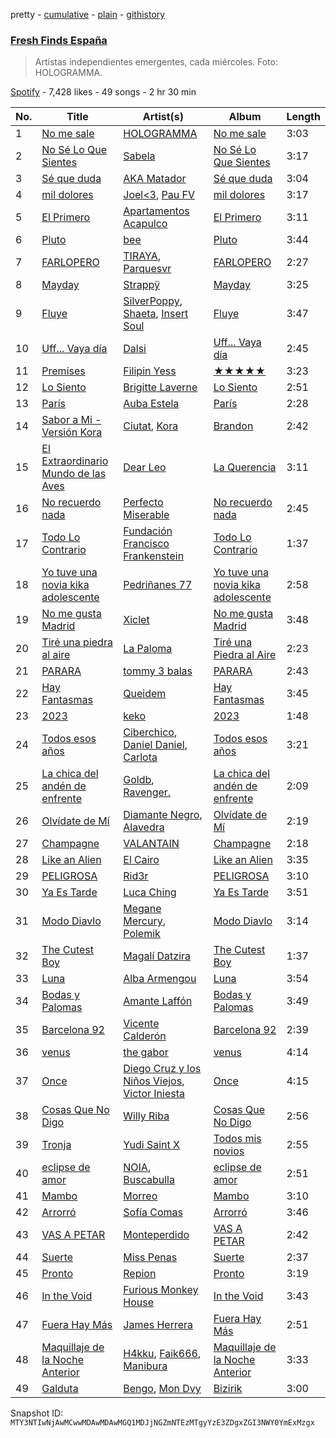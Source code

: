 pretty - [cumulative](/playlists/cumulative/37i9dQZF1DWVhn3qoy98w6.md) - [plain](/playlists/plain/37i9dQZF1DWVhn3qoy98w6) - [githistory](https://github.githistory.xyz/mackorone/spotify-playlist-archive/blob/main/playlists/plain/37i9dQZF1DWVhn3qoy98w6)

### [Fresh Finds España](https://open.spotify.com/playlist/37i9dQZF1DWVhn3qoy98w6)

> Artistas independientes emergentes, cada miércoles\. Foto: HOLOGRAMMA.

[Spotify](https://open.spotify.com/user/spotify) - 7,428 likes - 49 songs - 2 hr 30 min

| No. | Title | Artist(s) | Album | Length |
|---|---|---|---|---|
| 1 | [No me sale](https://open.spotify.com/track/3efvhmDlCMA5aDLu82S2se) | [HOLOGRAMMA](https://open.spotify.com/artist/7akSnRWtc7SsxdZSq0Evkm) | [No me sale](https://open.spotify.com/album/3yhZEgRVHLUCQ5jbg3hTVb) | 3:03 |
| 2 | [No Sé Lo Que Sientes](https://open.spotify.com/track/3VsOQT7S8VveaveFcXpqgQ) | [Sabela](https://open.spotify.com/artist/78fi6hiTjEQH8KQLzDqVRg) | [No Sé Lo Que Sientes](https://open.spotify.com/album/0wx6CarAmIW4f7F3FZMkNL) | 3:17 |
| 3 | [Sé que duda](https://open.spotify.com/track/7iO76oGRAbCesh40vWU2kx) | [AKA Matador](https://open.spotify.com/artist/1QoUyBQnfHKfv9S80S2UjE) | [Sé que duda](https://open.spotify.com/album/3sRovFMDNmMggT6Fc4s1q8) | 3:04 |
| 4 | [mil dolores](https://open.spotify.com/track/3SSVWaR6cRbFpnFwr9OdJU) | [Joel<3](https://open.spotify.com/artist/0OjILpAOOz1CJHl7AejD26), [Pau FV](https://open.spotify.com/artist/7cG43OOgBk7eunGbkj84W0) | [mil dolores](https://open.spotify.com/album/0Lj722j2YlVYCw2avqf6PW) | 3:17 |
| 5 | [El Primero](https://open.spotify.com/track/4cIDUCqPKBoFmpYhb3iKU9) | [Apartamentos Acapulco](https://open.spotify.com/artist/5MJEbh71qd0GTKQdKko3TT) | [El Primero](https://open.spotify.com/album/1SXArpME4RyxxFkwgXQM8H) | 3:11 |
| 6 | [Pluto](https://open.spotify.com/track/0MB0r8kV3q5Ev5wnus5sW2) | [bee](https://open.spotify.com/artist/67cRv3IqYI4b4rZTUg7BBs) | [Pluto](https://open.spotify.com/album/4smzOknX4k64uDt1wDYHkd) | 3:44 |
| 7 | [FARLOPERO](https://open.spotify.com/track/1Xxa21kWq4GIjS7TdYnsJv) | [TIRAYA](https://open.spotify.com/artist/3VbXBoA7I3k5KURFPIajpy), [Parquesvr](https://open.spotify.com/artist/1PpnPBZxWGm65wR6oS5Phy) | [FARLOPERO](https://open.spotify.com/album/79VZ98TH7Bsi5zigDVnzb8) | 2:27 |
| 8 | [Mayday](https://open.spotify.com/track/4RhIZEIngQKs0h7HO3cxFq) | [Strappÿ](https://open.spotify.com/artist/2Zwo1ZZOkkY4Yw9c1io68a) | [Mayday](https://open.spotify.com/album/6OdFc1SLQRwpvTiXbbVTG5) | 3:25 |
| 9 | [Fluye](https://open.spotify.com/track/08cB5cxAoEP2odvWjOFSA6) | [SilverPoppy](https://open.spotify.com/artist/1vk28RZoUjlCNwJlirsJXv), [Shaeta](https://open.spotify.com/artist/0CG9eef9JqksLsgNjcdC8h), [Insert Soul](https://open.spotify.com/artist/1881wAudoT8hotL7FS4zIH) | [Fluye](https://open.spotify.com/album/5qHsbok31cDhHmiL9EFF3D) | 3:47 |
| 10 | [Uff..\. Vaya día](https://open.spotify.com/track/3BcE4fc8g8A8XN1zrYFBWI) | [Dalsi](https://open.spotify.com/artist/1jKuQZDufF7eVfQsgFRYhE) | [Uff..\. Vaya día](https://open.spotify.com/album/0RSXLkoz1xiXeQr8eYVdM0) | 2:45 |
| 11 | [Premises](https://open.spotify.com/track/68K6Qt3e4kmhMPec0NufAw) | [Filipin Yess](https://open.spotify.com/artist/7hr1ydc5Cy7XA7jeMeyZti) | [★★★★★](https://open.spotify.com/album/0bm9yiHvXzFhYIkwGth3Fr) | 3:23 |
| 12 | [Lo Siento](https://open.spotify.com/track/11V0AzWRU31L6JWnMipx9Y) | [Brigitte Laverne](https://open.spotify.com/artist/7izngL0eNHQmTmeNgwrMSx) | [Lo Siento](https://open.spotify.com/album/0VxfTtIax2SrFc428G3e5u) | 2:51 |
| 13 | [París](https://open.spotify.com/track/6i5sK3v3s2wQlBGgzg6QIJ) | [Auba Estela](https://open.spotify.com/artist/0Bo6OEfw3rU1CNAHu3ZK1V) | [París](https://open.spotify.com/album/7AmkP57CdljA6PlxJozZ41) | 2:28 |
| 14 | [Sabor a Mi \- Versión Kora](https://open.spotify.com/track/79WY2JVyl9ue8Ku1hSZ4ux) | [Ciutat](https://open.spotify.com/artist/6mopaAcodk04EGM8lJ2AnW), [Kora](https://open.spotify.com/artist/3ZxaYY2eYNWxg8v1s2k6JD) | [Brandon](https://open.spotify.com/album/3GP09adFovc7VtW2JAkT1A) | 2:42 |
| 15 | [El Extraordinario Mundo de las Aves](https://open.spotify.com/track/7tyNLBM4sXY8jvMqqIf7YK) | [Dear Leo](https://open.spotify.com/artist/3lfVH6hkFMxtzwUXdlyb60) | [La Querencia](https://open.spotify.com/album/5Ml93TrHg6vqZfQgx1rMMg) | 3:11 |
| 16 | [No recuerdo nada](https://open.spotify.com/track/6VR8TM90KlhrTHxMk5FM0A) | [Perfecto Miserable](https://open.spotify.com/artist/48z3nG28oOK5eXgDOCjcon) | [No recuerdo nada](https://open.spotify.com/album/6duqupmzdTQzhUWNhIHhF4) | 2:45 |
| 17 | [Todo Lo Contrario](https://open.spotify.com/track/0KulBasrlknyB8QmHjIGQs) | [Fundación Francisco Frankenstein](https://open.spotify.com/artist/3H42o6gQ9x0SioRXqtbGcf) | [Todo Lo Contrario](https://open.spotify.com/album/2KprNmzH8AZhm8IFbAvqO2) | 1:37 |
| 18 | [Yo tuve una novia kika adolescente](https://open.spotify.com/track/5ozDlS3Qkzhnb9y9PiUOSJ) | [Pedriñanes 77](https://open.spotify.com/artist/4UpP7oyQYr9CWocc2Gz82l) | [Yo tuve una novia kika adolescente](https://open.spotify.com/album/6NdrQIFoxxYNDNw1pNf5PO) | 2:58 |
| 19 | [No me gusta Madrid](https://open.spotify.com/track/0SeTKQvW1L6wZe4OGsXZ1c) | [Xiclet](https://open.spotify.com/artist/2w3qhlny5y5iYeoHEV9kNY) | [No me gusta Madrid](https://open.spotify.com/album/4A1Vm8NwTCvjKv22AOeigq) | 3:48 |
| 20 | [Tiré una piedra al aire](https://open.spotify.com/track/7fc2YFlzz9F2MNaQBC7hbh) | [La Paloma](https://open.spotify.com/artist/6poevqCIGOy8886WKNTHkv) | [Tiré una Piedra al Aire](https://open.spotify.com/album/6krO9e7FyRQ1N2gw0DkrjM) | 2:23 |
| 21 | [PARARA](https://open.spotify.com/track/0J69XsHW0QxmhgtvuXjkE7) | [tommy 3 balas](https://open.spotify.com/artist/2toYLRPVyQ0VTBzja0WBBL) | [PARARA](https://open.spotify.com/album/7t76FVl09mopEbvsImeXqJ) | 2:43 |
| 22 | [Hay Fantasmas](https://open.spotify.com/track/5snII7cf4PAgHGBpV0jWTn) | [Queidem](https://open.spotify.com/artist/1Rhh50B7hX1KLom9agA3Cf) | [Hay Fantasmas](https://open.spotify.com/album/4mywJgF4HZSvnWGwl2LoaR) | 3:45 |
| 23 | [2023](https://open.spotify.com/track/0j8UgpegAuHqoyg162gpoN) | [keko](https://open.spotify.com/artist/096WT4GVoi1my7nHuZVei5) | [2023](https://open.spotify.com/album/3d7nYtgQvXmnx3d4KqPIaY) | 1:48 |
| 24 | [Todos esos años](https://open.spotify.com/track/5GQrVa9KB5rpsRZyqCDSeW) | [Ciberchico](https://open.spotify.com/artist/2Y6MpHfkkDuoc4x47xcdho), [Daniel Daniel](https://open.spotify.com/artist/63hRgCbTdP3yf4IdYZ2AID), [Carlota](https://open.spotify.com/artist/7ieDG7FO3bPWJyP7EDYLvH) | [Todos esos años](https://open.spotify.com/album/2IJH54AHmZTjjjDfOfQXfQ) | 3:21 |
| 25 | [La chica del andén de enfrente](https://open.spotify.com/track/187ZUInuOLdkbVMmHur7Aa) | [Goldb](https://open.spotify.com/artist/6XoCMoXP0JgPXeSGdglEXt), [Ravenger.](https://open.spotify.com/artist/2PANiwk7wg13SSkvflsJTE) | [La chica del andén de enfrente](https://open.spotify.com/album/10nwgb4zeQ1Kk5k8ZVM7gK) | 2:09 |
| 26 | [Olvídate de Mí](https://open.spotify.com/track/1hYrQQwl2kgxjTmq4uJyHd) | [Diamante Negro](https://open.spotify.com/artist/51WUBWxuW4MAoBwuYraA4v), [Alavedra](https://open.spotify.com/artist/04LW73s0C1fhu5KezxtXtt) | [Olvídate de Mí](https://open.spotify.com/album/7HunynSsuem60pBdZ3SN17) | 2:19 |
| 27 | [Champagne](https://open.spotify.com/track/0O95OyE3AC7hgbXD4PYXoN) | [VALANTAIN](https://open.spotify.com/artist/0ZJLANUtOay55c8sJZAKV4) | [Champagne](https://open.spotify.com/album/2KsC6PazG24h4kDnjSagQs) | 2:18 |
| 28 | [Like an Alien](https://open.spotify.com/track/02M1sw5aJB50cfFjDVp7Gi) | [El Cairo](https://open.spotify.com/artist/2IYgiZCFThuO80i7Dw62l0) | [Like an Alien](https://open.spotify.com/album/0AAm8WbPPT2oZvLd8bKVwE) | 3:35 |
| 29 | [PELIGROSA](https://open.spotify.com/track/4jcb7wBTUko5BZtY4OPrtG) | [Rid3r](https://open.spotify.com/artist/3r68EZb2bCEOoe1R5BmDPp) | [PELIGROSA](https://open.spotify.com/album/6LJXbRYl0fAJozkbzIRhzs) | 3:10 |
| 30 | [Ya Es Tarde](https://open.spotify.com/track/3TtkEecYyfg90VY1WBbiPU) | [Luca Ching](https://open.spotify.com/artist/7vsvWOharZsCQuIjjKZKsd) | [Ya Es Tarde](https://open.spotify.com/album/5ztUrkCB9bftGaVIPnuYJe) | 3:51 |
| 31 | [Modo Diavlo](https://open.spotify.com/track/1lDKhUEnVIKdUbAcfWNJ9q) | [Megane Mercury](https://open.spotify.com/artist/1dQK5HMaxZWCAwHD4a1l85), [Polemik](https://open.spotify.com/artist/4lUVwTfkqqZmcmfLeAYBZU) | [Modo Diavlo](https://open.spotify.com/album/4a7U6BJfCPOHPrbbDkmSEq) | 3:14 |
| 32 | [The Cutest Boy](https://open.spotify.com/track/4BfDv8e3NofvDyLO0mvhCk) | [Magalí Datzira](https://open.spotify.com/artist/4Wwktb7LI1OtXAWRO6Hln4) | [The Cutest Boy](https://open.spotify.com/album/6mu2Aw1h6ILvkZA8DSUBnm) | 1:37 |
| 33 | [Luna](https://open.spotify.com/track/0buoY7euJFF4bu8aVYE1pq) | [Alba Armengou](https://open.spotify.com/artist/1v836FgFa0wmJBMO5FGJul) | [Luna](https://open.spotify.com/album/5S5Pwl9KnQ5dPevnsaxwgw) | 3:54 |
| 34 | [Bodas y Palomas](https://open.spotify.com/track/2ZmAQaYqGRw8Ilxikhvmte) | [Amante Laffón](https://open.spotify.com/artist/73nKf9LdEfuRB5TJRkai1T) | [Bodas y Palomas](https://open.spotify.com/album/5s9Lzr3hSxJ0xDjJloe68H) | 3:49 |
| 35 | [Barcelona 92](https://open.spotify.com/track/2j7YZbyVFG5MmoEeZUxLQY) | [Vicente Calderón](https://open.spotify.com/artist/23NCVrnE5VJqesZBazalWN) | [Barcelona 92](https://open.spotify.com/album/7G3m21oSFGuwClGNivvVKO) | 2:39 |
| 36 | [venus](https://open.spotify.com/track/4eZBJr6W7jAAeC44AuWeMK) | [the gabor](https://open.spotify.com/artist/3UaZBxRr5QpV7obu0czIJw) | [venus](https://open.spotify.com/album/3saq2WwJOJiWjYuYsrerHb) | 4:14 |
| 37 | [Once](https://open.spotify.com/track/0mCaVqMtGWagkQ48g1BBXa) | [Diego Cruz y los Niños Viejos](https://open.spotify.com/artist/6JEZisBM6g3xIngyo9sAcW), [Victor Iniesta](https://open.spotify.com/artist/65Zc93wh835IAssU2YikJm) | [Once](https://open.spotify.com/album/4tZlietcQhvy3sTe7ieQEw) | 4:15 |
| 38 | [Cosas Que No Digo](https://open.spotify.com/track/3AsGBWMifVUz37NtDN6DnH) | [Willy Riba](https://open.spotify.com/artist/1MDcNFrfMoIlCUXNvOWAiT) | [Cosas Que No Digo](https://open.spotify.com/album/0ltcqxz1WegmgPqY7ZOeFn) | 2:56 |
| 39 | [Tronja](https://open.spotify.com/track/2LnPzWys8WHIuwwv7lZaKr) | [Yudi Saint X](https://open.spotify.com/artist/3FCIqYlVFXQF3FQ2dY4ap9) | [Todos mis novios](https://open.spotify.com/album/1MIM5fuUPCk9K4UE4SYBw5) | 2:55 |
| 40 | [eclipse de amor](https://open.spotify.com/track/6oU12RE1G6CxW8tHkYLiRl) | [NOIA](https://open.spotify.com/artist/7ME5Ue2P7g1BP11FRWr7LA), [Buscabulla](https://open.spotify.com/artist/0MoaBi6dSquXp6rrlqlF8R) | [eclipse de amor](https://open.spotify.com/album/1B0fg4RJtE53arBhogyE2B) | 2:51 |
| 41 | [Mambo](https://open.spotify.com/track/142K8wG0SPw36Ka2sqojCv) | [Morreo](https://open.spotify.com/artist/3Xp3bobA8pIQerBzo8jW8d) | [Mambo](https://open.spotify.com/album/4uYWlPEOjaslNWJn46JACM) | 3:10 |
| 42 | [Arrorró](https://open.spotify.com/track/5P86td72BHGAv3OEBMOZDF) | [Sofía Comas](https://open.spotify.com/artist/4W8QcZ9XWkdnFcMFVwL6Rb) | [Arrorró](https://open.spotify.com/album/4nz4bikIR6icB6uBjHO8dS) | 3:46 |
| 43 | [VAS A PETAR](https://open.spotify.com/track/755QPBbojnCDQR1c8OJJgd) | [Monteperdido](https://open.spotify.com/artist/3GxxpOZw5vZ4Z5Wxesav1y) | [VAS A PETAR](https://open.spotify.com/album/1eYgKsgcg1ogaL5sP5ZaSJ) | 2:42 |
| 44 | [Suerte](https://open.spotify.com/track/7jClzz624VljSRY73kxnLL) | [Miss Penas](https://open.spotify.com/artist/0qer4wP63SX8Xqbsb5hAto) | [Suerte](https://open.spotify.com/album/23tm8AF7Hl8Rhs6BX2hna0) | 2:37 |
| 45 | [Pronto](https://open.spotify.com/track/036ALWFM6JnbGJ7buxZ2xE) | [Repion](https://open.spotify.com/artist/15o4xwiKZWJ6jOFp9LeP24) | [Pronto](https://open.spotify.com/album/6EfoITktkpVnCNs8VjxLNl) | 3:19 |
| 46 | [In the Void](https://open.spotify.com/track/6xb1Ci1MwDvADgw1iqHqqJ) | [Furious Monkey House](https://open.spotify.com/artist/4u8LHuDsbX6iiVdAgG2Kq9) | [In the Void](https://open.spotify.com/album/7iQAuJ1mJMlR6FgdP38sLq) | 3:43 |
| 47 | [Fuera Hay Más](https://open.spotify.com/track/2o5Untci2vhVzO48be8coe) | [James Herrera](https://open.spotify.com/artist/4eQFCzwxKC2wBXVrGlb2O4) | [Fuera Hay Más](https://open.spotify.com/album/6dYv0tYUBZPblQOVOTds5X) | 2:51 |
| 48 | [Maquillaje de la Noche Anterior](https://open.spotify.com/track/6CGh1txhbyAJJx63ap9q8J) | [H4kku](https://open.spotify.com/artist/2yIUmgwco88HlNwfczF5cd), [Faik666](https://open.spotify.com/artist/1BcWiXLupC48usJmldMzZU), [Manibura](https://open.spotify.com/artist/4aDvtCbo80dg7MgYg24xu9) | [Maquillaje de la Noche Anterior](https://open.spotify.com/album/44AymxiFgndmypDCZfykc5) | 3:33 |
| 49 | [Galduta](https://open.spotify.com/track/19mQ5OGCU7vPDefmf9UYFY) | [Bengo](https://open.spotify.com/artist/6dNHiPEIu6X3UrneNMX4EK), [Mon Dvy](https://open.spotify.com/artist/7MoX5e6PR4dvaoCXKXgZQ6) | [Bizirik](https://open.spotify.com/album/49jFff7BGP3zFDE8zbbc6W) | 3:00 |

Snapshot ID: `MTY3NTIwNjAwMCwwMDAwMDAwMGQ1MDJjNGZmNTEzMTgyYzE3ZDgxZGI3NWY0YmExMzgx`
